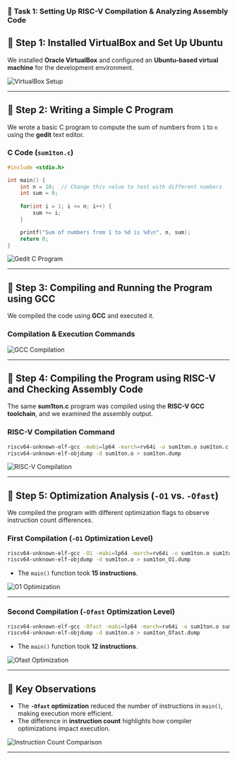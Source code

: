 ### 📌 **Task 1: Setting Up RISC-V Compilation & Analyzing Assembly Code**  

## **🔧 Step 1: Installed VirtualBox and Set Up Ubuntu**  
We installed **Oracle VirtualBox** and configured an **Ubuntu-based virtual machine** for the development environment.  

![VirtualBox Setup](../images/virtualbox_setup.png)  

---

## **📝 Step 2: Writing a Simple C Program**  
We wrote a basic C program to compute the sum of numbers from `1` to `n` using the **gedit** text editor.  

### **C Code (`sum1ton.c`)**  
```c
#include <stdio.h>

int main() {
    int n = 10;  // Change this value to test with different numbers
    int sum = 0;
    
    for(int i = 1; i <= n; i++) {
        sum += i;
    }

    printf("Sum of numbers from 1 to %d is %d\n", n, sum);
    return 0;
}
```

![Gedit C Program](../images/gedit_c_program.png)  

---

## **📝 Step 3: Compiling and Running the Program using GCC**  
We compiled the code using **GCC** and executed it.  

### **Compilation & Execution Commands**  



![GCC Compilation](../images/gcc_compilation.png)  

---

## **📝 Step 4: Compiling the Program using RISC-V and Checking Assembly Code**  
The same **sum1ton.c** program was compiled using the **RISC-V GCC toolchain**, and we examined the assembly output.  

### **RISC-V Compilation Command**
```sh
riscv64-unknown-elf-gcc -mabi=lp64 -march=rv64i -o sum1ton.o sum1ton.c
riscv64-unknown-elf-objdump -d sum1ton.o > sum1ton.dump
```

![RISC-V Compilation](../images/riscv_compilation.png)  

---

## **📝 Step 5: Optimization Analysis (`-O1` vs. `-Ofast`)**  
We compiled the program with different optimization flags to observe instruction count differences.

### **First Compilation (`-O1` Optimization Level)**
```sh
riscv64-unknown-elf-gcc -O1 -mabi=lp64 -march=rv64i -o sum1ton.o sum1ton.c
riscv64-unknown-elf-objdump -d sum1ton.o > sum1ton_O1.dump
```
- The `main()` function took **15 instructions**.  

![O1 Optimization](../images/o1_optimization.png)  

---

### **Second Compilation (`-Ofast` Optimization Level)**
```sh
riscv64-unknown-elf-gcc -Ofast -mabi=lp64 -march=rv64i -o sum1ton.o sum1ton.c
riscv64-unknown-elf-objdump -d sum1ton.o > sum1ton_Ofast.dump
```
- The `main()` function took **12 instructions**.  

![Ofast Optimization](../images/ofast_optimization.png)  

---

## **📌 Key Observations**
- The **`-Ofast` optimization** reduced the number of instructions in `main()`, making execution more efficient.  
- The difference in **instruction count** highlights how compiler optimizations impact execution.  

![Instruction Count Comparison](../images/instruction_count.png)  

---


